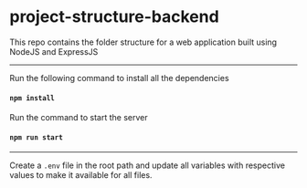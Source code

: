 # project-structure-backend
This repo contains the folder structure for a web application built using NodeJS and ExpressJS

---
Run the following command to install all the dependencies

#### <code>npm install</code>

Run the command to start the server
#### <code>npm run start</code>

---
Create a <code>.env</code> file in the root path and update all variables with respective values to make it available for all files.
